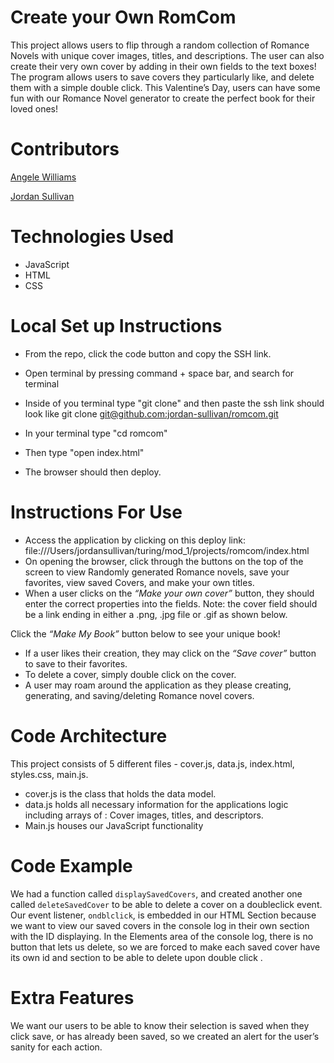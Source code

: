 # **Create your Own RomCom**

This project allows users to flip through a random collection of Romance Novels with unique cover images, titles, and descriptions. The user can also create their very own cover by adding in their own fields to the text boxes! The program allows users to save covers they particularly like, and delete them with a simple double click.
This Valentine’s Day, users can have some fun with our Romance Novel generator to create the perfect book for their loved ones!

# **Contributors**

[Angele Williams](https://github.com/angelewilliams)

[Jordan Sullivan](https://github.com/jordan-sullivan)

# **Technologies Used**

- JavaScript
- HTML
- CSS

# **Local Set up Instructions**

- From the repo, click the code button and copy the SSH link.

- Open terminal by pressing command + space bar, and search for terminal
- Inside of you terminal type "git clone" and then paste the ssh link should look like git clone [git@github.com:jordan-sullivan/romcom.git](https://git@github.com:jordan-sullivan/romcom.git)
- In your terminal type "cd romcom"
- Then type "open index.html"
- The browser should then deploy.

# **Instructions For Use**

- Access the application by clicking on this deploy link: file:///Users/jordansullivan/turing/mod_1/projects/romcom/index.html
- On opening the browser, click through the buttons on the top of the screen to view Randomly generated Romance novels, save your favorites, view saved Covers, and make your own titles.
- When a user clicks on the _“Make your own cover”_ button, they should enter the correct properties into the fields. Note: the cover field should be a link ending in either a .png, .jpg file or .gif as shown below.

Click the _“Make My Book”_ button below to see your unique book!

- If a user likes their creation, they may click on the _“Save cover”_ button to save to their favorites.
- To delete a cover, simply double click on the cover.
- A user may roam around the application as they please creating, generating, and saving/deleting Romance novel covers.

# **Code Architecture**

This project consists of 5 different files - cover.js, data.js, index.html, styles.css, main.js.

- cover.js is the class that holds the data model.
- data.js holds all necessary information for the applications logic including arrays of : Cover images, titles, and descriptors.
- Main.js houses our JavaScript functionality

# **Code Example**

We had a function called `displaySavedCovers`, and created another one called `deleteSavedCover` to be able to delete a cover on a doubleclick event. Our event listener, `ondblclick`, is embedded in our HTML Section because we want to view our saved covers in the console log in their own section with the ID displaying. In the Elements area of the console log, there is no button that lets us delete, so we are forced to make each saved cover have its own id and section to be able to delete upon double click .

# **Extra Features**

We want our users to be able to know their selection is saved when they click save, or has already been saved, so we created an alert for the user’s sanity for each action.
